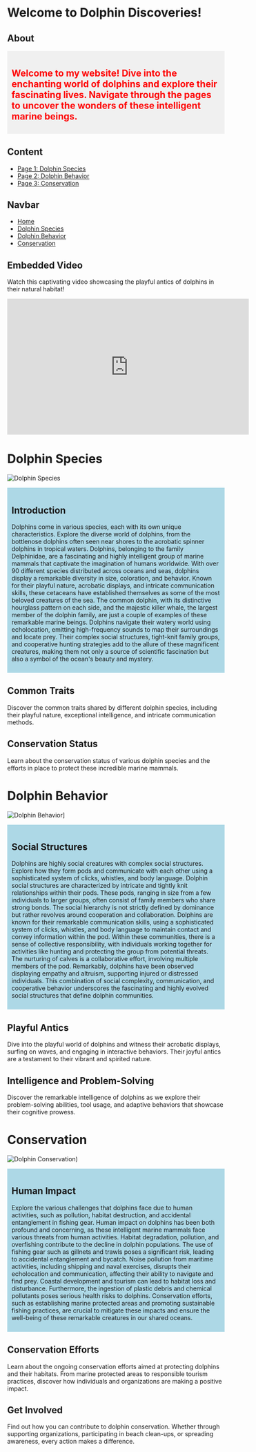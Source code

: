 # Welcome to Dolphin Discoveries!

## About
<div style="background-color: #f0f0f0; padding: 10px; color: #ff0000;">

## Welcome to my website! Dive into the enchanting world of dolphins and explore their fascinating lives. Navigate through the pages to uncover the wonders of these intelligent marine beings.

</div>

## Content
- [Page 1: Dolphin Species](dolphin_species.md)
- [Page 2: Dolphin Behavior](dolphin_behavior.md)
- [Page 3: Conservation](dolphin_conservation.md)

## Navbar
- [Home](index.md)
- [Dolphin Species](dolphin_species.md)
- [Dolphin Behavior](dolphin_behavior.md)
- [Conservation](dolphin_conservation.md)

## Embedded Video
Watch this captivating video showcasing the playful antics of dolphins in their natural habitat!

<iframe width="560" height="315" src="https://www.youtube.com/embed/Y50NwoKDeAE" frameborder="0" allowfullscreen></iframe>


# Dolphin Species


![Dolphin Species](https://images.app.goo.gl/pqP7TucK7wnAr8m76)
<div style="background-color: #add8e6; padding: 10px;">

## Introduction
Dolphins come in various species, each with its own unique characteristics. Explore the diverse world of dolphins, from the bottlenose dolphins often seen near shores to the acrobatic spinner dolphins in tropical waters. Dolphins, belonging to the family Delphinidae, are a fascinating and highly intelligent group of marine mammals that captivate the imagination of humans worldwide. With over 90 different species distributed across oceans and seas, dolphins display a remarkable diversity in size, coloration, and behavior. Known for their playful nature, acrobatic displays, and intricate communication skills, these cetaceans have established themselves as some of the most beloved creatures of the sea. The common dolphin, with its distinctive hourglass pattern on each side, and the majestic killer whale, the largest member of the dolphin family, are just a couple of examples of these remarkable marine beings. Dolphins navigate their watery world using echolocation, emitting high-frequency sounds to map their surroundings and locate prey. Their complex social structures, tight-knit family groups, and cooperative hunting strategies add to the allure of these magnificent creatures, making them not only a source of scientific fascination but also a symbol of the ocean's beauty and mystery.

</div>

## Common Traits
Discover the common traits shared by different dolphin species, including their playful nature, exceptional intelligence, and intricate communication methods.

## Conservation Status
Learn about the conservation status of various dolphin species and the efforts in place to protect these incredible marine mammals.

# Dolphin Behavior

![Dolphin Behavior](https://images.app.goo.gl/pqP7TucK7wnAr8m76)]

<div style="background-color: #add8e6; padding: 10px;">

## Social Structures
Dolphins are highly social creatures with complex social structures. Explore how they form pods and communicate with each other using a sophisticated system of clicks, whistles, and body language. Dolphin social structures are characterized by intricate and tightly knit relationships within their pods. These pods, ranging in size from a few individuals to larger groups, often consist of family members who share strong bonds. The social hierarchy is not strictly defined by dominance but rather revolves around cooperation and collaboration. Dolphins are known for their remarkable communication skills, using a sophisticated system of clicks, whistles, and body language to maintain contact and convey information within the pod. Within these communities, there is a sense of collective responsibility, with individuals working together for activities like hunting and protecting the group from potential threats. The nurturing of calves is a collaborative effort, involving multiple members of the pod. Remarkably, dolphins have been observed displaying empathy and altruism, supporting injured or distressed individuals. This combination of social complexity, communication, and cooperative behavior underscores the fascinating and highly evolved social structures that define dolphin communities.

</div>

## Playful Antics
Dive into the playful world of dolphins and witness their acrobatic displays, surfing on waves, and engaging in interactive behaviors. Their joyful antics are a testament to their vibrant and spirited nature.

## Intelligence and Problem-Solving
Discover the remarkable intelligence of dolphins as we explore their problem-solving abilities, tool usage, and adaptive behaviors that showcase their cognitive prowess.

# Conservation

![Dolphin Conservation](https://images.app.goo.gl/bi4yhRA4zTRZwMMw7))

<div style="background-color: #add8e6; padding: 10px;">

## Human Impact
Explore the various challenges that dolphins face due to human activities, such as pollution, habitat destruction, and accidental entanglement in fishing gear. Human impact on dolphins has been both profound and concerning, as these intelligent marine mammals face various threats from human activities. Habitat degradation, pollution, and overfishing contribute to the decline in dolphin populations. The use of fishing gear such as gillnets and trawls poses a significant risk, leading to accidental entanglement and bycatch. Noise pollution from maritime activities, including shipping and naval exercises, disrupts their echolocation and communication, affecting their ability to navigate and find prey. Coastal development and tourism can lead to habitat loss and disturbance. Furthermore, the ingestion of plastic debris and chemical pollutants poses serious health risks to dolphins. Conservation efforts, such as establishing marine protected areas and promoting sustainable fishing practices, are crucial to mitigate these impacts and ensure the well-being of these remarkable creatures in our shared oceans.

</div>

## Conservation Efforts
Learn about the ongoing conservation efforts aimed at protecting dolphins and their habitats. From marine protected areas to responsible tourism practices, discover how individuals and organizations are making a positive impact.

## Get Involved
Find out how you can contribute to dolphin conservation. Whether through supporting organizations, participating in beach clean-ups, or spreading awareness, every action makes a difference.
